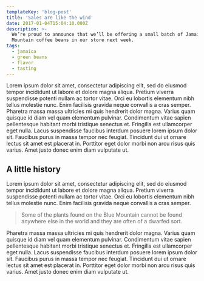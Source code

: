 ```yaml
---
templateKey: 'blog-post'
title: 'Sales are like the wind'
date: 2017-01-04T15:04:10.000Z
description: >-
  We’re proud to announce that we’ll be offering a small batch of Jamaica Blue
  Mountain coffee beans in our store next week.
tags:
  - jamaica
  - green beans
  - flavor
  - tasting
---
```


Lorem ipsum dolor sit amet, consectetur adipiscing elit, sed do eiusmod tempor incididunt ut labore et dolore magna aliqua. Pretium viverra suspendisse potenti nullam ac tortor vitae. Orci eu lobortis elementum nibh tellus molestie nunc. Enim facilisis gravida neque convallis a cras semper. Pharetra massa massa ultricies mi quis hendrerit dolor magna. Varius quam quisque id diam vel quam elementum pulvinar. Condimentum vitae sapien pellentesque habitant morbi tristique senectus et. Fringilla est ullamcorper eget nulla. Lacus suspendisse faucibus interdum posuere lorem ipsum dolor sit. Faucibus purus in massa tempor nec feugiat. Tincidunt dui ut ornare lectus sit amet est placerat in. Porttitor eget dolor morbi non arcu risus quis varius. Amet justo donec enim diam vulputate ut.

## A little history

Lorem ipsum dolor sit amet, consectetur adipiscing elit, sed do eiusmod tempor incididunt ut labore et dolore magna aliqua. Pretium viverra suspendisse potenti nullam ac tortor vitae. Orci eu lobortis elementum nibh tellus molestie nunc. Enim facilisis gravida neque convallis a cras semper.

>Some of the plants found on the Blue Mountain cannot be found anywhere else in the world and they are often of a dwarfed sort.

Pharetra massa massa ultricies mi quis hendrerit dolor magna. Varius quam quisque id diam vel quam elementum pulvinar. Condimentum vitae sapien pellentesque habitant morbi tristique senectus et. Fringilla est ullamcorper eget nulla. Lacus suspendisse faucibus interdum posuere lorem ipsum dolor sit. Faucibus purus in massa tempor nec feugiat. Tincidunt dui ut ornare lectus sit amet est placerat in. Porttitor eget dolor morbi non arcu risus quis varius. Amet justo donec enim diam vulputate ut.